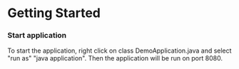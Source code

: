 # Getting Started

### Start application
To start the application, right click on class DemoApplication.java and select "run as" "java application". Then the application will be run on port 8080.